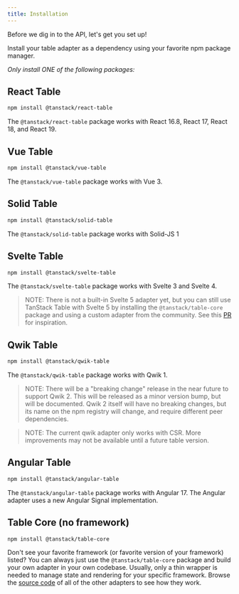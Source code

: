 ```yaml
---
title: Installation
---
```


Before we dig in to the API, let's get you set up!

Install your table adapter as a dependency using your favorite npm package manager.

_Only install ONE of the following packages:_

## React Table

```bash
npm install @tanstack/react-table
```

The `@tanstack/react-table` package works with React 16.8, React 17, React 18, and React 19.

## Vue Table

```bash
npm install @tanstack/vue-table
```

The `@tanstack/vue-table` package works with Vue 3.

## Solid Table

```bash
npm install @tanstack/solid-table
```

The `@tanstack/solid-table` package works with Solid-JS 1

## Svelte Table

```bash
npm install @tanstack/svelte-table
```

The `@tanstack/svelte-table` package works with Svelte 3 and Svelte 4.

> NOTE: There is not a built-in Svelte 5 adapter yet, but you can still use TanStack Table with Svelte 5 by installing the `@tanstack/table-core` package and using a custom adapter from the community. See this [PR](https://github.com/TanStack/table/pull/5403) for inspiration.

## Qwik Table

```bash
npm install @tanstack/qwik-table
```

The `@tanstack/qwik-table` package works with Qwik 1.

> NOTE: There will be a "breaking change" release in the near future to support Qwik 2. This will be released as a minor version bump, but will be documented. Qwik 2 itself will have no breaking changes, but its name on the npm registry will change, and require different peer dependencies.

> NOTE: The current qwik adapter only works with CSR. More improvements may not be available until a future table version.

## Angular Table

```bash
npm install @tanstack/angular-table
```

The `@tanstack/angular-table` package works with Angular 17. The Angular adapter uses a new Angular Signal implementation.

## Table Core (no framework)

```bash
npm install @tanstack/table-core
```

Don't see your favorite framework (or favorite version of your framework) listed? You can always just use the `@tanstack/table-core` package and build your own adapter in your own codebase. Usually, only a thin wrapper is needed to manage state and rendering for your specific framework. Browse the [source code](https://github.com/TanStack/table/tree/main/packages) of all of the other adapters to see how they work.

